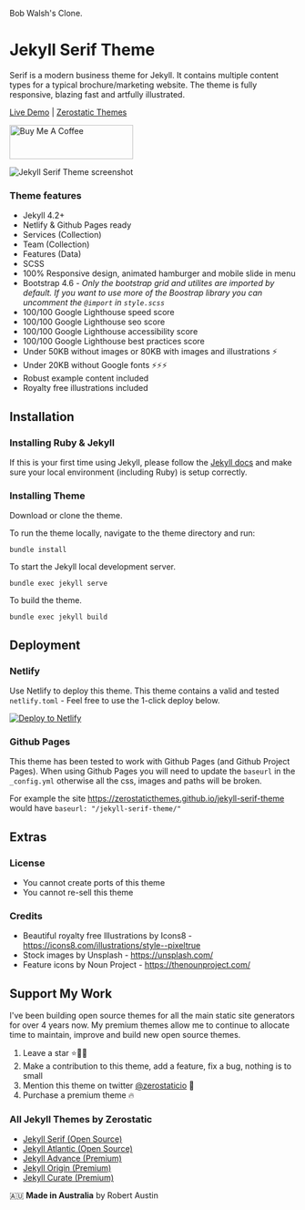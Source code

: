 Bob Walsh's Clone.

# Jekyll Serif Theme

Serif is a modern business theme for Jekyll. It contains multiple content types for a typical brochure/marketing website. The theme is fully responsive, blazing fast and artfully illustrated.

[Live Demo](https://jekyll-serif.netlify.app/) |
[Zerostatic Themes](https://www.zerostatic.io)

<a href="https://www.buymeacoffee.com/zerostatic" target="_blank"><img src="https://cdn.buymeacoffee.com/buttons/v2/default-yellow.png" alt="Buy Me A Coffee" style="height: 60px !important;width: 217px !important;" ></a>

![Jekyll Serif Theme screenshot](https://www.zerostatic.io/theme/jekyll-serif/jekyll-serif-screenshot.png)

### Theme features

-   Jekyll 4.2+
-   Netlify & Github Pages ready
-   Services (Collection)
-   Team (Collection)
-   Features (Data)
-   SCSS
-   100% Responsive design, animated hamburger and mobile slide in menu
-   Bootstrap 4.6 - _Only the bootstrap grid and utilites are imported by default. If you want to use more of the Boostrap library you can uncomment the `@import` in `style.scss`_
-   100/100 Google Lighthouse speed score
-   100/100 Google Lighthouse seo score
-   100/100 Google Lighthouse accessibility score
-   100/100 Google Lighthouse best practices score
-   Under 50KB without images or 80KB with images and illustrations ⚡
-   Under 20KB without Google fonts ⚡⚡⚡
-   Robust example content included
-   Royalty free illustrations included

## Installation

### Installing Ruby & Jekyll

If this is your first time using Jekyll, please follow the [Jekyll docs](https://jekyllrb.com/docs/installation/) and make sure your local environment (including Ruby) is setup correctly.

### Installing Theme

Download or clone the theme.

To run the theme locally, navigate to the theme directory and run:

```
bundle install
```

To start the Jekyll local development server.

```
bundle exec jekyll serve
```

To build the theme.

```
bundle exec jekyll build
```

## Deployment

### Netlify

Use Netlify to deploy this theme. This theme contains a valid and tested `netlify.toml` - Feel free to use the 1-click deploy below.

[![Deploy to Netlify](https://www.netlify.com/img/deploy/button.svg)](https://app.netlify.com/start/deploy?repository=https://github.com/zerostaticthemes/jekyll-serif-theme)

### Github Pages

This theme has been tested to work with Github Pages (and Github Project Pages). When using Github Pages you will need to update the `baseurl` in the `_config.yml` otherwise all the css, images and paths will be broken.

For example the site https://zerostaticthemes.github.io/jekyll-serif-theme would have `baseurl: "/jekyll-serif-theme/"`

## Extras

### License

-   You cannot create ports of this theme
-   You cannot re-sell this theme

### Credits

-   Beautiful royalty free Illustrations by Icons8 - https://icons8.com/illustrations/style--pixeltrue
-   Stock images by Unsplash - https://unsplash.com/
-   Feature icons by Noun Project - https://thenounproject.com/

## Support My Work

I've been building open source themes for all the main static site generators for over 4 years now. My premium themes allow me to continue to allocate time to maintain, improve and build new open source themes.

1. Leave a star ⭐🙏🏻
2. Make a contribution to this theme, add a feature, fix a bug, nothing is to small
3. Mention this theme on twitter [@zerostaticio](https://twitter.com/zerostaticio) 📢
4. Purchase a premium theme 🔥

### All Jekyll Themes by Zerostatic

-   [Jekyll Serif (Open Source)](https://www.zerostatic.io/theme/jekyll-serif/)
-   [Jekyll Atlantic (Open Source)](https://www.zerostatic.io/theme/jekyll-atlantic/)
-   [Jekyll Advance (Premium)](https://www.zerostatic.io/theme/jekyll-advance/)
-   [Jekyll Origin (Premium)](https://www.zerostatic.io/theme/jekyll-origin/)
-   [Jekyll Curate (Premium)](https://www.zerostatic.io/theme/jekyll-curate/)

🇦🇺 **Made in Australia** by Robert Austin
